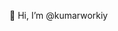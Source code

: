 👋 Hi, I’m @kumarworkiy

<!---
kumarworkiy/kumarworkiy is a ✨ special ✨ repository because its `README.md` (this file) appears on your GitHub profile.
You can click the Preview link to take a look at your changes.
--->
